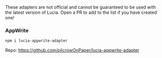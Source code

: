 These adapters are not official and cannot be guaranteed to be used with the latest version of Lucia. Open a PR to add to the list if you have created one!

### AppWrite

```bash
npm i lucia-appwrite-adapter
```

Repo: https://github.com/pilcrowOnPaper/lucia-appwrite-adapter